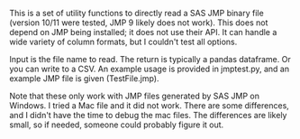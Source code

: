 This is a set of utility functions to directly read a SAS JMP binary file (version 10/11
were tested, JMP 9 likely does not work).  This does not depend on JMP
being installed; it does not use their API.  It can handle a wide variety of
column formats, but I couldn't test all options.

Input is the file name to read.  The return is typically a pandas dataframe.
Or you can write to a CSV.  An example usage is provided in jmptest.py, and
an example JMP file is given (TestFile.jmp).

Note that these only work with JMP files generated by SAS JMP on Windows.
I tried a Mac file and it did not work.  There are some differences, and
I didn't have the time to debug the mac files.  The differences are likely
small, so if needed, someone could probably figure it out.
